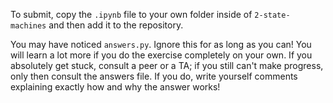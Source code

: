 To submit, copy the `.ipynb` file to your own folder inside of `2-state-machines` and then add it to the repository.

You may have noticed `answers.py`. Ignore this for as long as you can! You will learn a lot more if you do the exercise completely on your own. If you absolutely get stuck, consult a peer or a TA; if you still can't make progress, only then consult the answers file. If you do, write yourself comments explaining exactly how and why the answer works!
